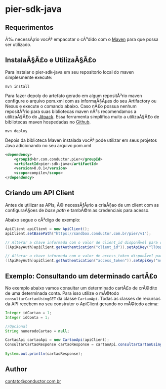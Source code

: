 # pier-sdk-java

## Requerimentos

Ã‰ necessÃ¡rio vocÃª empacotar o cÃ³dido com o [Maven](https://maven.apache.org/) para que possa ser utilizado. 

## InstalaÃ§Ã£o e UtilizaÃ§Ã£o

Para instalar o pier-sdk-java em seu repositorio local do maven simplesmente execute:

```shell
mvn install
```

Para fazer depoly do artefato gerado em algum repositÃ³rio maven configure o arquivo pom.xml com as informaÃ§Ãµes do seu Artifactory ou Nexus e execute o comando abaixo. Caso nÃ£o possua nenhum repositÃ³rio para suas bibliotecas maven nÃ³s recomendamos a utilizaÃ§Ã£o do [Jitpack](https://jitpack.io/). Essa ferramenta simplifica muito a utilizaÃ§Ã£o de bibliotecas maven hospedadas no [Github](https://github.com).

```shell
mvn deploy
```

Depois da biblioteca Maven instalada vocÃª pode utilizar em seus projetos Java adicionando no seu arquivo pom.xml

```xml
<dependency>
    <groupId>br.com.conductor.pier</groupId>
    <artifactId>pier-sdk-java</artifactId>
    <version>0.0.1</version>
    <scope>compile</scope>
</dependency>

```

## Criando um API Client

Antes de utilizar as APIs, Ã© necessÃƒÂ¡rio a criaÃ§ao de um client com as configuraÃ§oes de _base path_ e tambÃ©m as credenciais para acesso.

Abaixo segue o cÃ³digo de exemplo:

```java
ApiClient apiClient = new ApiClient();
apiClient.setBasePath("https://sandbox.conductor.com.br/pier/v1");

// Alterar a chave informada com o valor de client_id disponÃ­vel para sua APP
((ApiKeyAuth)apiClient.getAuthentication("client_id")).setApiKey("ll0s@$AS$Ssasds");

// Alterar a chave informada com o valor de access_token disponÃ­vel para sua APP
((ApiKeyAuth)apiClient.getAuthentication("access_token")).setApiKey("nsswllKgtXTMv0G");
```

## Exemplo: Consultando um determinado cartÃ£o

No exemplo abaixo vamos consultar um determinado cartÃ£o de crÃ©dito de uma determinada conta. Para isso utilize o mÃ©todo `consultarCartaoUsingGET` da classe `CartaoApi`.
Todas as classes de recursos da API recebem no seu construtor o ApiClient gerando no mÃ©todo acima:

```java
Integer idCartao = 1;
Integer idConta = 1;

//Opcional
String numerodoCartao = null;

CartaoApi cartaoApi = new CartaoApi(apiClient);
ConsultarCartaoResponse cartaoResponse = cartaoApi.consultarCartaoUsingGET(idConta, idCartao, numerodoCartao);
      
System.out.println(cartaoResponse);
```

## Author

contato@conductor.com.br


